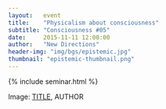 ```yaml
---
layout:   event
title:    "Physicalism about consciousness"
subtitle: "Consciousness #05" 
date:     2015-11-11 12:00:00
author:   "New Directions"
header-img: "img/bgs/epistemic.jpg"
thumbnail: "epistemic-thumbnail.png"
---
```


{% include seminar.html %}

<script async class="speakerdeck-embed" data-id="02806470936d404fbc84bca2125603b2" data-ratio="1.33333333333333" src="//speakerdeck.com/assets/embed.js"></script>

<span class="caption text-muted">Image: 
<a href="..." target="_blank">TITLE</a>, 
AUTHOR</span>
